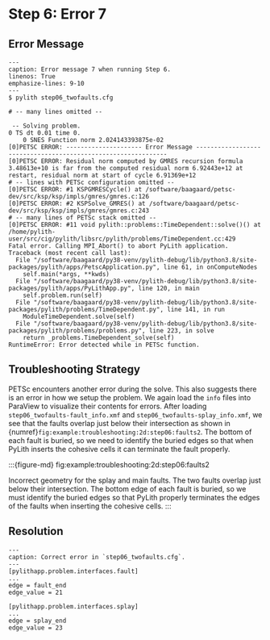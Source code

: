 # Step 6: Error 7

## Error Message

```{code-block} console
---
caption: Error message 7 when running Step 6.
linenos: True
emphasize-lines: 9-10
---
$ pylith step06_twofaults.cfg

# -- many lines omitted --

 -- Solving problem.
0 TS dt 0.01 time 0.
    0 SNES Function norm 2.024143393875e-02 
[0]PETSC ERROR: --------------------- Error Message --------------------------------------------------------------
[0]PETSC ERROR: Residual norm computed by GMRES recursion formula 3.48613e+10 is far from the computed residual norm 6.92443e+12 at restart, residual norm at start of cycle 6.91369e+12
# -- lines with PETSc configuration omitted --
[0]PETSC ERROR: #1 KSPGMRESCycle() at /software/baagaard/petsc-dev/src/ksp/ksp/impls/gmres/gmres.c:126
[0]PETSC ERROR: #2 KSPSolve_GMRES() at /software/baagaard/petsc-dev/src/ksp/ksp/impls/gmres/gmres.c:243
# -- many lines of PETSc stack omitted --
[0]PETSC ERROR: #11 void pylith::problems::TimeDependent::solve()() at /home/pylith-user/src/cig/pylith/libsrc/pylith/problems/TimeDependent.cc:429
Fatal error. Calling MPI_Abort() to abort PyLith application.
Traceback (most recent call last):
  File "/software/baagaard/py38-venv/pylith-debug/lib/python3.8/site-packages/pylith/apps/PetscApplication.py", line 61, in onComputeNodes
    self.main(*args, **kwds)
  File "/software/baagaard/py38-venv/pylith-debug/lib/python3.8/site-packages/pylith/apps/PyLithApp.py", line 120, in main
    self.problem.run(self)
  File "/software/baagaard/py38-venv/pylith-debug/lib/python3.8/site-packages/pylith/problems/TimeDependent.py", line 141, in run
    ModuleTimeDependent.solve(self)
  File "/software/baagaard/py38-venv/pylith-debug/lib/python3.8/site-packages/pylith/problems/problems.py", line 223, in solve
    return _problems.TimeDependent_solve(self)
RuntimeError: Error detected while in PETSc function.
```

## Troubleshooting Strategy

PETSc encounters another error during the solve.
This also suggests there is an error in how we setup the problem.
We again load the `info` files into ParaView to visualize their contents for errors.
After loading `step06_twofaults-fault_info.xmf` and `step06_twofaults-splay_info.xmf`, we see that the faults overlap just below their intersection as shown in {numref}`fig:example:troubleshooting:2d:step06:faults2`.
The bottom of each fault is buried, so we need to identify the buried edges so that when PyLith inserts the cohesive cells it can terminate the fault properly.

:::{figure-md} fig:example:troubleshooting:2d:step06:faults2
<img src="figs/step06-faults-wrong2.*" alt="" scale="75%">

Incorrect geometry for the splay and main faults.
The two faults overlap just below their intersection.
The bottom edge of each fault is buried, so we must identify the buried edges so that PyLith properly terminates the edges of the faults when inserting the cohesive cells.
:::

## Resolution

```{code-block} cfg
---
caption: Correct error in `step06_twofaults.cfg`.
---
[pylithapp.problem.interfaces.fault]
...
edge = fault_end
edge_value = 21

[pylithapp.problem.interfaces.splay]
...
edge = splay_end
edge_value = 23
```
